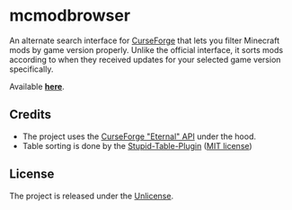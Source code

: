 # mcmodbrowser

An alternate search interface for [CurseForge](https://www.curseforge.com/minecraft/mc-mods) that lets you filter Minecraft mods by game version properly. Unlike the official interface, it sorts mods according to when they received updates for your selected game version specifically.

Available **[here](https://mcmodbrowser.github.io)**.

## Credits

* The project uses the [CurseForge "Eternal" API](https://docs.curseforge.com/) under the hood.
* Table sorting is done by the [Stupid-Table-Plugin](https://github.com/joequery/Stupid-Table-Plugin) ([MIT license](NOTICES.md#Stupid-Table-Plugin))

## License

The project is released under the [Unlicense](UNLICENSE).
